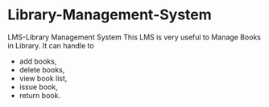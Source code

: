 # Library-Management-System
LMS-Library Management System
This LMS is very useful to Manage Books in Library. It can handle to 
- add books, 
- delete books, 
- view book list, 
- issue book, 
- return book.
